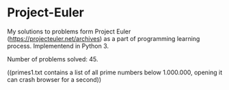 # Project-Euler

My solutions to problems form Project Euler (https://projecteuler.net/archives) as a part of programming learning process.
Implementend in Python 3. 

Number of problems solved: 45.

((primes1.txt contains a list of all prime numbers below 1.000.000, opening it can crash browser for a second))
